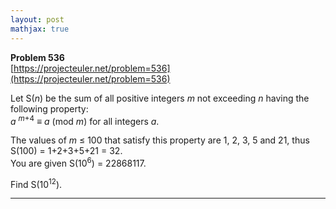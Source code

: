 ```yaml
---
layout: post
mathjax: true
---
```

**Problem 536**  
[https://projecteuler.net/problem=536](https://projecteuler.net/problem=536)

<p>
Let S(<var>n</var>) be the sum of all positive integers <var>m</var> not exceeding <var>n</var> having the following property:<br />
<var>a</var> <sup><var>m</var>+4</sup> ≡ <var>a</var> (mod <var>m</var>) for all integers <var>a</var>.
</p>
<p>
The values of <var>m</var> ≤ 100 that satisfy this property are 1, 2, 3, 5 and 21, thus S(100) = 1+2+3+5+21 = 32.<br />
You are given S(10<sup>6</sup>) = 22868117.
</p>
<p>
Find S(10<sup>12</sup>).
</p>


---
